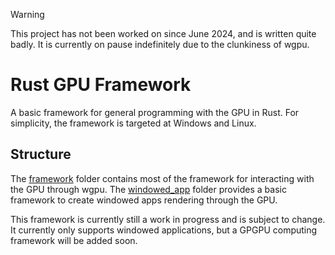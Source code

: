 > [!WARNING]
> This project has not been worked on since June 2024, and is written quite badly. It is currently on pause indefinitely due to the clunkiness of wgpu.

# Rust GPU Framework
A basic framework for general programming with the GPU in Rust. For simplicity, the framework is targeted at Windows and Linux.

## Structure

The [framework](./src/framework/) folder contains most of the framework for interacting with the GPU through wgpu. The [windowed_app](./src/framework/windowed_app/) folder provides a basic framework to create windowed apps rendering through the GPU.

This framework is currently still a work in progress and is subject to change. It currently only supports windowed applications, but a GPGPU computing framework will be added soon. 
